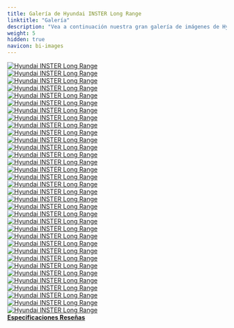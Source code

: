 ```yaml
---
title: Galería de Hyundai INSTER Long Range
linktitle: "Galería"
description: "Vea a continuación nuestra gran galería de imágenes de Hyundai INSTER Long Range. Haga clic en las imágenes para versiones en alta resolución."
weight: 5
hidden: true
navicon: bi-images
---
```

<!-- markdownlint-disable MD033 -->
<div class="row" id ="my-gallery">
	<div class="pswp-grid-item col-6 col-md-4">
		<a href="https://media.evkx.net/multimedia/models/hyundai/inster/inster_long_range/details_1.jpg"
data-pswp-src="https://media.evkx.net/multimedia/models/hyundai/inster/inster_long_range/details_1.jpg"
data-pswp-width="3000"
data-pswp-height="2000" 
target="_blank">
			<img src="https://media.evkx.net/multimedia/models/hyundai/inster/inster_long_range/details_1_xst.jpg" alt="Hyundai INSTER Long Range" class="img-fluid " />
		</a>
	</div>
	<div class="pswp-grid-item col-6 col-md-4">
		<a href="https://media.evkx.net/multimedia/models/hyundai/inster/inster_long_range/details_2.jpg"
data-pswp-src="https://media.evkx.net/multimedia/models/hyundai/inster/inster_long_range/details_2.jpg"
data-pswp-width="3000"
data-pswp-height="2000" 
target="_blank">
			<img src="https://media.evkx.net/multimedia/models/hyundai/inster/inster_long_range/details_2_xst.jpg" alt="Hyundai INSTER Long Range" class="img-fluid " />
		</a>
	</div>
	<div class="pswp-grid-item col-6 col-md-4">
		<a href="https://media.evkx.net/multimedia/models/hyundai/inster/inster_long_range/details_3.jpg"
data-pswp-src="https://media.evkx.net/multimedia/models/hyundai/inster/inster_long_range/details_3.jpg"
data-pswp-width="3000"
data-pswp-height="2000" 
target="_blank">
			<img src="https://media.evkx.net/multimedia/models/hyundai/inster/inster_long_range/details_3_xst.jpg" alt="Hyundai INSTER Long Range" class="img-fluid " />
		</a>
	</div>
	<div class="pswp-grid-item col-6 col-md-4">
		<a href="https://media.evkx.net/multimedia/models/hyundai/inster/inster_long_range/details_4.jpg"
data-pswp-src="https://media.evkx.net/multimedia/models/hyundai/inster/inster_long_range/details_4.jpg"
data-pswp-width="3000"
data-pswp-height="2000" 
target="_blank">
			<img src="https://media.evkx.net/multimedia/models/hyundai/inster/inster_long_range/details_4_xst.jpg" alt="Hyundai INSTER Long Range" class="img-fluid " />
		</a>
	</div>
	<div class="pswp-grid-item col-6 col-md-4">
		<a href="https://media.evkx.net/multimedia/models/hyundai/inster/inster_long_range/details_5.jpg"
data-pswp-src="https://media.evkx.net/multimedia/models/hyundai/inster/inster_long_range/details_5.jpg"
data-pswp-width="3000"
data-pswp-height="2000" 
target="_blank">
			<img src="https://media.evkx.net/multimedia/models/hyundai/inster/inster_long_range/details_5_xst.jpg" alt="Hyundai INSTER Long Range" class="img-fluid " />
		</a>
	</div>
	<div class="pswp-grid-item col-6 col-md-4">
		<a href="https://media.evkx.net/multimedia/models/hyundai/inster/inster_long_range/exterior_2.jpg"
data-pswp-src="https://media.evkx.net/multimedia/models/hyundai/inster/inster_long_range/exterior_2.jpg"
data-pswp-width="3000"
data-pswp-height="2000" 
target="_blank">
			<img src="https://media.evkx.net/multimedia/models/hyundai/inster/inster_long_range/exterior_2_xst.jpg" alt="Hyundai INSTER Long Range" class="img-fluid " />
		</a>
	</div>
	<div class="pswp-grid-item col-6 col-md-4">
		<a href="https://media.evkx.net/multimedia/models/hyundai/inster/inster_long_range/exterior_3.jpg"
data-pswp-src="https://media.evkx.net/multimedia/models/hyundai/inster/inster_long_range/exterior_3.jpg"
data-pswp-width="3000"
data-pswp-height="2000" 
target="_blank">
			<img src="https://media.evkx.net/multimedia/models/hyundai/inster/inster_long_range/exterior_3_xst.jpg" alt="Hyundai INSTER Long Range" class="img-fluid " />
		</a>
	</div>
	<div class="pswp-grid-item col-6 col-md-4">
		<a href="https://media.evkx.net/multimedia/models/hyundai/inster/inster_long_range/exterior_4.jpg"
data-pswp-src="https://media.evkx.net/multimedia/models/hyundai/inster/inster_long_range/exterior_4.jpg"
data-pswp-width="3000"
data-pswp-height="2000" 
target="_blank">
			<img src="https://media.evkx.net/multimedia/models/hyundai/inster/inster_long_range/exterior_4_xst.jpg" alt="Hyundai INSTER Long Range" class="img-fluid " />
		</a>
	</div>
	<div class="pswp-grid-item col-6 col-md-4">
		<a href="https://media.evkx.net/multimedia/models/hyundai/inster/inster_long_range/exterior_5.jpg"
data-pswp-src="https://media.evkx.net/multimedia/models/hyundai/inster/inster_long_range/exterior_5.jpg"
data-pswp-width="3000"
data-pswp-height="2000" 
target="_blank">
			<img src="https://media.evkx.net/multimedia/models/hyundai/inster/inster_long_range/exterior_5_xst.jpg" alt="Hyundai INSTER Long Range" class="img-fluid " />
		</a>
	</div>
	<div class="pswp-grid-item col-6 col-md-4">
		<a href="https://media.evkx.net/multimedia/models/hyundai/inster/inster_long_range/frontseats_1.jpg"
data-pswp-src="https://media.evkx.net/multimedia/models/hyundai/inster/inster_long_range/frontseats_1.jpg"
data-pswp-width="3000"
data-pswp-height="2000" 
target="_blank">
			<img src="https://media.evkx.net/multimedia/models/hyundai/inster/inster_long_range/frontseats_1_xst.jpg" alt="Hyundai INSTER Long Range" class="img-fluid " />
		</a>
	</div>
	<div class="pswp-grid-item col-6 col-md-4">
		<a href="https://media.evkx.net/multimedia/models/hyundai/inster/inster_long_range/frontseats_2.jpg"
data-pswp-src="https://media.evkx.net/multimedia/models/hyundai/inster/inster_long_range/frontseats_2.jpg"
data-pswp-width="3000"
data-pswp-height="2000" 
target="_blank">
			<img src="https://media.evkx.net/multimedia/models/hyundai/inster/inster_long_range/frontseats_2_xst.jpg" alt="Hyundai INSTER Long Range" class="img-fluid " />
		</a>
	</div>
	<div class="pswp-grid-item col-6 col-md-4">
		<a href="https://media.evkx.net/multimedia/models/hyundai/inster/inster_long_range/headlights_1.jpg"
data-pswp-src="https://media.evkx.net/multimedia/models/hyundai/inster/inster_long_range/headlights_1.jpg"
data-pswp-width="3000"
data-pswp-height="2000" 
target="_blank">
			<img src="https://media.evkx.net/multimedia/models/hyundai/inster/inster_long_range/headlights_1_xst.jpg" alt="Hyundai INSTER Long Range" class="img-fluid " />
		</a>
	</div>
	<div class="pswp-grid-item col-6 col-md-4">
		<a href="https://media.evkx.net/multimedia/models/hyundai/inster/inster_long_range/headlights_2.jpg"
data-pswp-src="https://media.evkx.net/multimedia/models/hyundai/inster/inster_long_range/headlights_2.jpg"
data-pswp-width="3000"
data-pswp-height="2000" 
target="_blank">
			<img src="https://media.evkx.net/multimedia/models/hyundai/inster/inster_long_range/headlights_2_xst.jpg" alt="Hyundai INSTER Long Range" class="img-fluid " />
		</a>
	</div>
	<div class="pswp-grid-item col-6 col-md-4">
		<a href="https://media.evkx.net/multimedia/models/hyundai/inster/inster_long_range/headlights_3.jpg"
data-pswp-src="https://media.evkx.net/multimedia/models/hyundai/inster/inster_long_range/headlights_3.jpg"
data-pswp-width="3000"
data-pswp-height="2000" 
target="_blank">
			<img src="https://media.evkx.net/multimedia/models/hyundai/inster/inster_long_range/headlights_3_xst.jpg" alt="Hyundai INSTER Long Range" class="img-fluid " />
		</a>
	</div>
	<div class="pswp-grid-item col-6 col-md-4">
		<a href="https://media.evkx.net/multimedia/models/hyundai/inster/inster_long_range/hmi_1.jpg"
data-pswp-src="https://media.evkx.net/multimedia/models/hyundai/inster/inster_long_range/hmi_1.jpg"
data-pswp-width="3000"
data-pswp-height="2000" 
target="_blank">
			<img src="https://media.evkx.net/multimedia/models/hyundai/inster/inster_long_range/hmi_1_xst.jpg" alt="Hyundai INSTER Long Range" class="img-fluid " />
		</a>
	</div>
	<div class="pswp-grid-item col-6 col-md-4">
		<a href="https://media.evkx.net/multimedia/models/hyundai/inster/inster_long_range/interior_1.jpg"
data-pswp-src="https://media.evkx.net/multimedia/models/hyundai/inster/inster_long_range/interior_1.jpg"
data-pswp-width="3000"
data-pswp-height="2000" 
target="_blank">
			<img src="https://media.evkx.net/multimedia/models/hyundai/inster/inster_long_range/interior_1_xst.jpg" alt="Hyundai INSTER Long Range" class="img-fluid " />
		</a>
	</div>
	<div class="pswp-grid-item col-6 col-md-4">
		<a href="https://media.evkx.net/multimedia/models/hyundai/inster/inster_long_range/interior_2.jpg"
data-pswp-src="https://media.evkx.net/multimedia/models/hyundai/inster/inster_long_range/interior_2.jpg"
data-pswp-width="3000"
data-pswp-height="2000" 
target="_blank">
			<img src="https://media.evkx.net/multimedia/models/hyundai/inster/inster_long_range/interior_2_xst.jpg" alt="Hyundai INSTER Long Range" class="img-fluid " />
		</a>
	</div>
	<div class="pswp-grid-item col-6 col-md-4">
		<a href="https://media.evkx.net/multimedia/models/hyundai/inster/inster_long_range/main_1.jpg"
data-pswp-src="https://media.evkx.net/multimedia/models/hyundai/inster/inster_long_range/main_1.jpg"
data-pswp-width="3000"
data-pswp-height="2000" 
target="_blank">
			<img src="https://media.evkx.net/multimedia/models/hyundai/inster/inster_long_range/main_1_xst.jpg" alt="Hyundai INSTER Long Range" class="img-fluid " />
		</a>
	</div>
	<div class="pswp-grid-item col-6 col-md-4">
		<a href="https://media.evkx.net/multimedia/models/hyundai/inster/inster_long_range/ports_1.jpg"
data-pswp-src="https://media.evkx.net/multimedia/models/hyundai/inster/inster_long_range/ports_1.jpg"
data-pswp-width="3000"
data-pswp-height="2000" 
target="_blank">
			<img src="https://media.evkx.net/multimedia/models/hyundai/inster/inster_long_range/ports_1_xst.jpg" alt="Hyundai INSTER Long Range" class="img-fluid " />
		</a>
	</div>
	<div class="pswp-grid-item col-6 col-md-4">
		<a href="https://media.evkx.net/multimedia/models/hyundai/inster/inster_long_range/rearlights_1.jpg"
data-pswp-src="https://media.evkx.net/multimedia/models/hyundai/inster/inster_long_range/rearlights_1.jpg"
data-pswp-width="3000"
data-pswp-height="2196" 
target="_blank">
			<img src="https://media.evkx.net/multimedia/models/hyundai/inster/inster_long_range/rearlights_1_xst.jpg" alt="Hyundai INSTER Long Range" class="img-fluid " />
		</a>
	</div>
	<div class="pswp-grid-item col-6 col-md-4">
		<a href="https://media.evkx.net/multimedia/models/hyundai/inster/inster_long_range/rearlights_2.jpg"
data-pswp-src="https://media.evkx.net/multimedia/models/hyundai/inster/inster_long_range/rearlights_2.jpg"
data-pswp-width="3000"
data-pswp-height="1999" 
target="_blank">
			<img src="https://media.evkx.net/multimedia/models/hyundai/inster/inster_long_range/rearlights_2_xst.jpg" alt="Hyundai INSTER Long Range" class="img-fluid " />
		</a>
	</div>
	<div class="pswp-grid-item col-6 col-md-4">
		<a href="https://media.evkx.net/multimedia/models/hyundai/inster/inster_long_range/screens_1.jpg"
data-pswp-src="https://media.evkx.net/multimedia/models/hyundai/inster/inster_long_range/screens_1.jpg"
data-pswp-width="3000"
data-pswp-height="2000" 
target="_blank">
			<img src="https://media.evkx.net/multimedia/models/hyundai/inster/inster_long_range/screens_1_xst.jpg" alt="Hyundai INSTER Long Range" class="img-fluid " />
		</a>
	</div>
	<div class="pswp-grid-item col-6 col-md-4">
		<a href="https://media.evkx.net/multimedia/models/hyundai/inster/inster_long_range/screens_2.jpg"
data-pswp-src="https://media.evkx.net/multimedia/models/hyundai/inster/inster_long_range/screens_2.jpg"
data-pswp-width="3000"
data-pswp-height="2000" 
target="_blank">
			<img src="https://media.evkx.net/multimedia/models/hyundai/inster/inster_long_range/screens_2_xst.jpg" alt="Hyundai INSTER Long Range" class="img-fluid " />
		</a>
	</div>
	<div class="pswp-grid-item col-6 col-md-4">
		<a href="https://media.evkx.net/multimedia/models/hyundai/inster/inster_long_range/secondrowseats_1.jpg"
data-pswp-src="https://media.evkx.net/multimedia/models/hyundai/inster/inster_long_range/secondrowseats_1.jpg"
data-pswp-width="3000"
data-pswp-height="2000" 
target="_blank">
			<img src="https://media.evkx.net/multimedia/models/hyundai/inster/inster_long_range/secondrowseats_1_xst.jpg" alt="Hyundai INSTER Long Range" class="img-fluid " />
		</a>
	</div>
	<div class="pswp-grid-item col-6 col-md-4">
		<a href="https://media.evkx.net/multimedia/models/hyundai/inster/inster_long_range/secondrowseats_2.jpg"
data-pswp-src="https://media.evkx.net/multimedia/models/hyundai/inster/inster_long_range/secondrowseats_2.jpg"
data-pswp-width="3000"
data-pswp-height="2000" 
target="_blank">
			<img src="https://media.evkx.net/multimedia/models/hyundai/inster/inster_long_range/secondrowseats_2_xst.jpg" alt="Hyundai INSTER Long Range" class="img-fluid " />
		</a>
	</div>
	<div class="pswp-grid-item col-6 col-md-4">
		<a href="https://media.evkx.net/multimedia/models/hyundai/inster/inster_long_range/secondrowseats_3.jpg"
data-pswp-src="https://media.evkx.net/multimedia/models/hyundai/inster/inster_long_range/secondrowseats_3.jpg"
data-pswp-width="3000"
data-pswp-height="2000" 
target="_blank">
			<img src="https://media.evkx.net/multimedia/models/hyundai/inster/inster_long_range/secondrowseats_3_xst.jpg" alt="Hyundai INSTER Long Range" class="img-fluid " />
		</a>
	</div>
	<div class="pswp-grid-item col-6 col-md-4">
		<a href="https://media.evkx.net/multimedia/models/hyundai/inster/inster_long_range/secondrowseats_4.jpg"
data-pswp-src="https://media.evkx.net/multimedia/models/hyundai/inster/inster_long_range/secondrowseats_4.jpg"
data-pswp-width="3000"
data-pswp-height="2000" 
target="_blank">
			<img src="https://media.evkx.net/multimedia/models/hyundai/inster/inster_long_range/secondrowseats_4_xst.jpg" alt="Hyundai INSTER Long Range" class="img-fluid " />
		</a>
	</div>
	<div class="pswp-grid-item col-6 col-md-4">
		<a href="https://media.evkx.net/multimedia/models/hyundai/inster/inster_long_range/trunk_1.jpg"
data-pswp-src="https://media.evkx.net/multimedia/models/hyundai/inster/inster_long_range/trunk_1.jpg"
data-pswp-width="3000"
data-pswp-height="2000" 
target="_blank">
			<img src="https://media.evkx.net/multimedia/models/hyundai/inster/inster_long_range/trunk_1_xst.jpg" alt="Hyundai INSTER Long Range" class="img-fluid " />
		</a>
	</div>
	<div class="pswp-grid-item col-6 col-md-4">
		<a href="https://media.evkx.net/multimedia/models/hyundai/inster/inster_long_range/trunk_2.jpg"
data-pswp-src="https://media.evkx.net/multimedia/models/hyundai/inster/inster_long_range/trunk_2.jpg"
data-pswp-width="3000"
data-pswp-height="2000" 
target="_blank">
			<img src="https://media.evkx.net/multimedia/models/hyundai/inster/inster_long_range/trunk_2_xst.jpg" alt="Hyundai INSTER Long Range" class="img-fluid " />
		</a>
	</div>
	<div class="pswp-grid-item col-6 col-md-4">
		<a href="https://media.evkx.net/multimedia/models/hyundai/inster/inster_long_range/trunk_3.jpg"
data-pswp-src="https://media.evkx.net/multimedia/models/hyundai/inster/inster_long_range/trunk_3.jpg"
data-pswp-width="3000"
data-pswp-height="2000" 
target="_blank">
			<img src="https://media.evkx.net/multimedia/models/hyundai/inster/inster_long_range/trunk_3_xst.jpg" alt="Hyundai INSTER Long Range" class="img-fluid " />
		</a>
	</div>
	<div class="pswp-grid-item col-6 col-md-4">
		<a href="https://media.evkx.net/multimedia/models/hyundai/inster/inster_long_range/trunk_4.jpg"
data-pswp-src="https://media.evkx.net/multimedia/models/hyundai/inster/inster_long_range/trunk_4.jpg"
data-pswp-width="3000"
data-pswp-height="2000" 
target="_blank">
			<img src="https://media.evkx.net/multimedia/models/hyundai/inster/inster_long_range/trunk_4_xst.jpg" alt="Hyundai INSTER Long Range" class="img-fluid " />
		</a>
	</div>
	<div class="pswp-grid-item col-6 col-md-4">
		<a href="https://media.evkx.net/multimedia/models/hyundai/inster/inster_long_range/trunk_5.jpg"
data-pswp-src="https://media.evkx.net/multimedia/models/hyundai/inster/inster_long_range/trunk_5.jpg"
data-pswp-width="3000"
data-pswp-height="2000" 
target="_blank">
			<img src="https://media.evkx.net/multimedia/models/hyundai/inster/inster_long_range/trunk_5_xst.jpg" alt="Hyundai INSTER Long Range" class="img-fluid " />
		</a>
	</div>
	<div class="pswp-grid-item col-6 col-md-4">
		<a href="https://media.evkx.net/multimedia/models/hyundai/inster/inster_long_range/v2l_1.jpg"
data-pswp-src="https://media.evkx.net/multimedia/models/hyundai/inster/inster_long_range/v2l_1.jpg"
data-pswp-width="3000"
data-pswp-height="2000" 
target="_blank">
			<img src="https://media.evkx.net/multimedia/models/hyundai/inster/inster_long_range/v2l_1_xst.jpg" alt="Hyundai INSTER Long Range" class="img-fluid " />
		</a>
	</div>
	<div class="pswp-grid-item col-6 col-md-4">
		<a href="https://media.evkx.net/multimedia/models/hyundai/inster/inster_long_range/v2l_2.jpg"
data-pswp-src="https://media.evkx.net/multimedia/models/hyundai/inster/inster_long_range/v2l_2.jpg"
data-pswp-width="3000"
data-pswp-height="2000" 
target="_blank">
			<img src="https://media.evkx.net/multimedia/models/hyundai/inster/inster_long_range/v2l_2_xst.jpg" alt="Hyundai INSTER Long Range" class="img-fluid " />
		</a>
	</div>
</div>
<script type="module">
  import PhotoSwipeLightbox from '/js/photoswipe-lightbox.esm.js';
    const lightbox = new PhotoSwipeLightbox({
       gallery: '#my-gallery',
        children: 'a',
        pswpModule: () => import('/js/photoswipe.esm.js')
    });
lightbox.init();
</script>
<div class="mt-3 mb-3">
<a href="../specifications/" class="text-decoration-none text-black">
<strong><i class="bi-arrow-left"></i> Especificaciones </strong>
</a>
<a href="../reviews/" class="text-decoration-none text-black float-end">
<strong>Reseñas <i class="bi-arrow-right"></i></strong>
</a>
</div>

